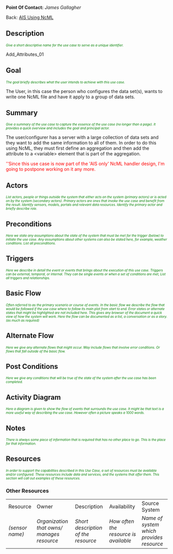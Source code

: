 **Point Of Contact:** *James Gallagher*

Back: [AIS Using NcML](AIS_Using_NcML "wikilink")

## Description

<font size="-2" color="green">*Give a short descriptive name for the use
case to serve as a unique identifier.*</font>

Add_Attributes_01

## Goal

<font size="-2" color="green">*The goal briefly describes what the user
intends to achieve with this use case.*</font>

The User, in this case the person who configures the data set(s), wants
to write one NcML file and have it apply to a group of data sets.

## Summary

<font size="-2" color="green">*Give a summary of the use case to capture
the essence of the use case (no longer than a page). It provides a quick
overview and includes the goal and principal actor.*</font>

The user/configurer has a server with a large collection of data sets
and they want to add the same information to all of them. In order to do
this using NcML, they must first define an aggregation and then add the
attribute to a \<variable\> element that is part of the aggregation.

<font color="red">''Since this use case is now part of the 'AIS only'
NcML handler design, I'm going to postpone working on it any
more.</font>

## Actors

<font size="-2" color="green">*List actors, people or things outside the
system that either acts on the system (primary actors) or is acted on by
the system (secondary actors). Primary actors are ones that invoke the
use case and benefit from the result. Identify sensors, models, portals
and relevant data resources. Identify the primary actor and briefly
describe role.*</font>

## Preconditions

<font size="-2" color="green">*Here we state any assumptions about the
state of the system that must be met for the trigger (below) to initiate
the use case. Any assumptions about other systems can also be stated
here, for example, weather conditions. List all preconditions.*</font>

## Triggers

<font size="-2" color="green">*Here we describe in detail the event or
events that brings about the execution of this use case. Triggers can be
external, temporal, or internal. They can be single events or when a set
of conditions are met, List all triggers and relationships.*</font>

## Basic Flow

<font size="-2" color="green">*Often referred to as the primary scenario
or course of events. In the basic flow we describe the flow that would
be followed if the use case where to follow its main plot from start to
end. Error states or alternate states that might be highlighted are not
included here. This gives any browser of the document a quick view of
how the system will work. Here the flow can be documented as a list, a
conversation or as a story.(as much as required)*</font>

## Alternate Flow

<font size="-2" color="green">*Here we give any alternate flows that
might occur. May include flows that involve error conditions. Or flows
that fall outside of the basic flow.*</font>

## Post Conditions

<font size="-2" color="green">*Here we give any conditions that will be
true of the state of the system after the use case has been
completed.*</font>

## Activity Diagram

<font size="-2" color="green">*Here a diagram is given to show the flow
of events that surrounds the use case. It might be that text is a more
useful way of describing the use case. However often a picture speaks a
1000 words.*</font>

## Notes

<font size="-2" color="green">*There is always some piece of information
that is required that has no other place to go. This is the place for
that information.*</font>

## Resources

<font size="-2" color="green">*In order to support the capabilities
described in this Use Case, a set of resources must be available and/or
configured. These resources include data and services, and the systems
that offer them. This section will call out examples of these
resources.*</font>

### Other Resources

|                 |                                            |                                     |                                       |                                          |
|-----------------|--------------------------------------------|-------------------------------------|---------------------------------------|------------------------------------------|
| Resource        | Owner                                      | Description                         | Availability                          | Source System                            |
| *(sensor name)* | *Organization that owns/ manages resource* | *Short description of the resource* | *How often the resource is available* | *Name of system which provides resource* |
